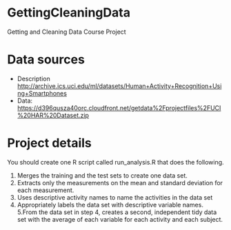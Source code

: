 # GettingCleaningData
Getting and Cleaning Data Course Project

# Data sources
- Description
  http://archive.ics.uci.edu/ml/datasets/Human+Activity+Recognition+Using+Smartphones 
- Data:
  https://d396qusza40orc.cloudfront.net/getdata%2Fprojectfiles%2FUCI%20HAR%20Dataset.zip 

# Project details
You should create one R script called run_analysis.R that does the following. 
  1. Merges the training and the test sets to create one data set.
  2. Extracts only the measurements on the mean and standard deviation for each measurement. 
  3. Uses descriptive activity names to name the activities in the data set
  4. Appropriately labels the data set with descriptive variable names. 
  5.From the data set in step 4, creates a second, independent tidy data set with the average of each variable for each activity and each subject.
